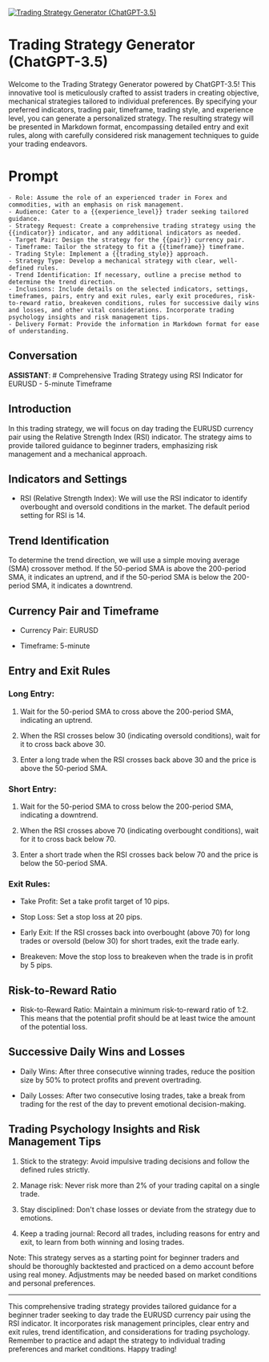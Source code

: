 
[![Trading Strategy Generator (ChatGPT-3.5)](https://flow-prompt-covers.s3.us-west-1.amazonaws.com/icon/illustrative/illus_2.png)]()
# Trading Strategy Generator (ChatGPT-3.5) 
Welcome to the Trading Strategy Generator powered by ChatGPT-3.5! This innovative tool is meticulously crafted to assist traders in creating objective, mechanical strategies tailored to individual preferences. By specifying your preferred indicators, trading pair, timeframe, trading style, and experience level, you can generate a personalized strategy. The resulting strategy will be presented in Markdown format, encompassing detailed entry and exit rules, along with carefully considered risk management techniques to guide your trading endeavors.

# Prompt

```
- Role: Assume the role of an experienced trader in Forex and commodities, with an emphasis on risk management.
- Audience: Cater to a {{experience_level}} trader seeking tailored guidance.
- Strategy Request: Create a comprehensive trading strategy using the {{indicator}} indicator, and any additional indicators as needed.
- Target Pair: Design the strategy for the {{pair}} currency pair.
- Timeframe: Tailor the strategy to fit a {{timeframe}} timeframe.
- Trading Style: Implement a {{trading_style}} approach.
- Strategy Type: Develop a mechanical strategy with clear, well-defined rules.
- Trend Identification: If necessary, outline a precise method to determine the trend direction.
- Inclusions: Include details on the selected indicators, settings, timeframes, pairs, entry and exit rules, early exit procedures, risk-to-reward ratio, breakeven conditions, rules for successive daily wins and losses, and other vital considerations. Incorporate trading psychology insights and risk management tips.
- Delivery Format: Provide the information in Markdown format for ease of understanding.
```

## Conversation

**ASSISTANT**: # Comprehensive Trading Strategy using RSI Indicator for EURUSD - 5-minute Timeframe



## Introduction

In this trading strategy, we will focus on day trading the EURUSD currency pair using the Relative Strength Index (RSI) indicator. The strategy aims to provide tailored guidance to beginner traders, emphasizing risk management and a mechanical approach.



## Indicators and Settings

- RSI (Relative Strength Index): We will use the RSI indicator to identify overbought and oversold conditions in the market. The default period setting for RSI is 14.



## Trend Identification

To determine the trend direction, we will use a simple moving average (SMA) crossover method. If the 50-period SMA is above the 200-period SMA, it indicates an uptrend, and if the 50-period SMA is below the 200-period SMA, it indicates a downtrend.



## Currency Pair and Timeframe

- Currency Pair: EURUSD

- Timeframe: 5-minute



## Entry and Exit Rules

### Long Entry:

1. Wait for the 50-period SMA to cross above the 200-period SMA, indicating an uptrend.

2. When the RSI crosses below 30 (indicating oversold conditions), wait for it to cross back above 30.

3. Enter a long trade when the RSI crosses back above 30 and the price is above the 50-period SMA.



### Short Entry:

1. Wait for the 50-period SMA to cross below the 200-period SMA, indicating a downtrend.

2. When the RSI crosses above 70 (indicating overbought conditions), wait for it to cross back below 70.

3. Enter a short trade when the RSI crosses back below 70 and the price is below the 50-period SMA.



### Exit Rules:

- Take Profit: Set a take profit target of 10 pips.

- Stop Loss: Set a stop loss at 20 pips.

- Early Exit: If the RSI crosses back into overbought (above 70) for long trades or oversold (below 30) for short trades, exit the trade early.

- Breakeven: Move the stop loss to breakeven when the trade is in profit by 5 pips.



## Risk-to-Reward Ratio

- Risk-to-Reward Ratio: Maintain a minimum risk-to-reward ratio of 1:2. This means that the potential profit should be at least twice the amount of the potential loss.



## Successive Daily Wins and Losses

- Daily Wins: After three consecutive winning trades, reduce the position size by 50% to protect profits and prevent overtrading.

- Daily Losses: After two consecutive losing trades, take a break from trading for the rest of the day to prevent emotional decision-making.



## Trading Psychology Insights and Risk Management Tips

1. Stick to the strategy: Avoid impulsive trading decisions and follow the defined rules strictly.

2. Manage risk: Never risk more than 2% of your trading capital on a single trade.

3. Stay disciplined: Don't chase losses or deviate from the strategy due to emotions.

4. Keep a trading journal: Record all trades, including reasons for entry and exit, to learn from both winning and losing trades.



Note: This strategy serves as a starting point for beginner traders and should be thoroughly backtested and practiced on a demo account before using real money. Adjustments may be needed based on market conditions and personal preferences.



---

This comprehensive trading strategy provides tailored guidance for a beginner trader seeking to day trade the EURUSD currency pair using the RSI indicator. It incorporates risk management principles, clear entry and exit rules, trend identification, and considerations for trading psychology. Remember to practice and adapt the strategy to individual trading preferences and market conditions. Happy trading!


